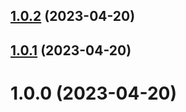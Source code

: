 ## [1.0.2](https://github.com/acelectic/jenkins-build/compare/v1.0.1...v1.0.2) (2023-04-20)

## [1.0.1](https://github.com/acelectic/jenkins-build/compare/v1.0.0...v1.0.1) (2023-04-20)

# 1.0.0 (2023-04-20)

